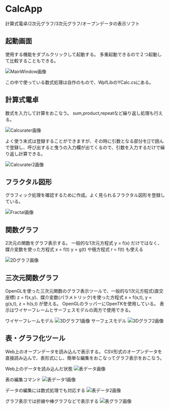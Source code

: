 # CalcApp
計算式電卓/2次元グラフ/3次元グラフ/オープンデータの表示ソフト

## 起動画面
使用する機能をダブルクリックして起動する。
多重起動できるので２つ起動して比較することもできる。

![MainWindow画像](Image/Main.png)

この中で使っている数式処理は自作のもので、WpfLibのYCalc.csにある。

## 計算式電卓
数式を入力して計算をおこなう。
sum,product,repeatなど繰り返し処理も行える。

![Calcurater画像](Image/Calculater.png)

よく使う末式は登録することができますが、その時に引数となる部分を[]で囲んで登録し、呼び出すると曳うの入力欄が出てくるので、引数を入力するだけで繰り返し計算できる。

![Calcurater2画像](Image/Calculater2.png)

## フラクタル図形

グラフィック処理を確認するために作成。よく見られるフラクタル図形を登録している。

![Fractal画像](Image/Fractal.png)

## 関数グラフ

2次元の関数をグラフ表示する。
一般的な1次元方程式 y = f(x) だけではなく、媒介変数を使った方程式 x = f(t) y = g(t) や極方程式 r = f(t) も使える

![2Dグラフ画像](Image/2DGraph.png)

## 三次元関数グラフ

OpenGLを使った三次元関数のグラフ表示ツールで、一般的な1次元方程式(直交座標) z = f(x,y)、媒介変数(パラメトリック)を使った方程式 x = f(s,t), y = g(s,t), z = h(s,t) が使える。
OpenGLのラッパーにOpenTKを使用している。
表示はワイヤーフレームとサーフェスモデルの両方で使用できる。

ワイヤーフレームモデル
![3Dグラフ1画像](Image/3DGraph1.png)
サーフェスモデル
![3Dグラフ2画像](Image/3DGraph2.png)

## 表・グラフ化ツール

Web上のオープンデータを読み込んで表示する。
CSV形式のオープンデータを直接読み込んで、表形式にし、簡単な編集をおこなってグラフ表示をおこなう。

Web上のデータを読み込んだ状態
![表データ画像](Image/SpreadSheet.png)

表の編集コマンド
![表データ1画像](Image/SpreadSheet1.png)

データの編集には数式処理でも対応する
![表データ2画像](Image/SpreadSheet2.png)

グラフ表示では折線や棒グラフなどで表示する
![表グラフ画像](Image/SpreadGraph.png)


